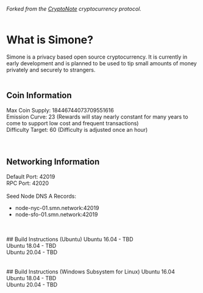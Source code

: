 *Forked from the [CryptoNote](https://github.com/cryptonotefoundation/cryptonote) cryptocurrency protocol.*
<br>
<br>
# **What is Simone?**
Simone is a privacy based open source cryptocurrency. It is currently in early development and is planned to be used to tip small amounts of money privately and securely to strangers.
<br>
<br>
## **Coin Information**<br>
Max Coin Supply: 18446744073709551616<br>
Emission Curve: 23 (Rewards will stay nearly constant for many years to come to support low cost and frequent transactions)<br>
Difficulty Target: 60 (Difficulty is adjusted once an hour)<br>
<br>
<br>
## **Networking Information**
Default Port: 42019<br>
RPC Port: 42020<br>
<br>
Seed Node DNS A Records:
- node-nyc-01.smn.network:42019
- node-sfo-01.smn.network:42019
<br>
<br>
## Build Instructions (Ubuntu)
Ubuntu 16.04 - TBD<br>
Ubuntu 18.04 - TBD<br>
Ubuntu 20.04 - TBD<br>
<br>
<br>
## Build Instructions (Windows Subsystem for Linux)
Ubuntu 16.04<br>
Ubuntu 18.04 - TBD<br>
Ubuntu 20.04 - TBD<br>

